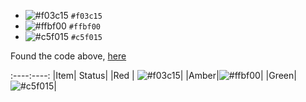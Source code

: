 - ![#f03c15](https://placehold.it/15/f03c15/000000?text=+) `#f03c15`
- ![#ffbf00](https://placehold.it/15/ffbf00/000000?text=+) `#ffbf00`
- ![#c5f015](https://placehold.it/15/c5f015/000000?text=+) `#c5f015`


Found the code above, [here](https://stackoverflow.com/posts/41247934/revisions)

:----:----:
|Item| Status|
|Red | ![#f03c15](https://placehold.it/15/f03c15/000000?text=+)|
|Amber|![#ffbf00](https://placehold.it/15/ffbf00/000000?text=+)|
|Green|![#c5f015](https://placehold.it/15/c5f015/000000?text=+)|
 